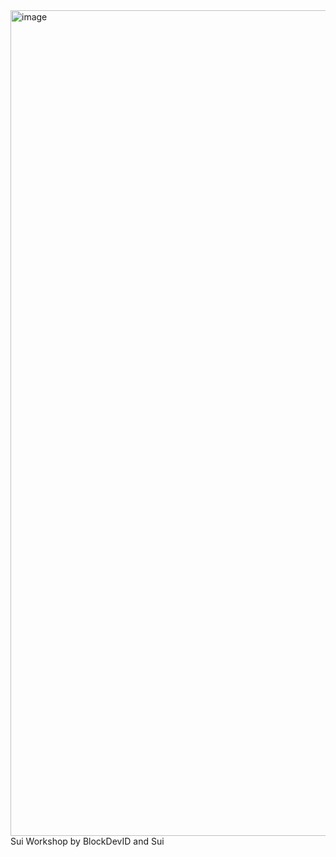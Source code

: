 <img width="2523" height="1321" alt="image" src="https://github.com/user-attachments/assets/6611f215-a7f9-4144-9412-0c769c9c3d45" />
Sui Workshop by BlockDevID and Sui
